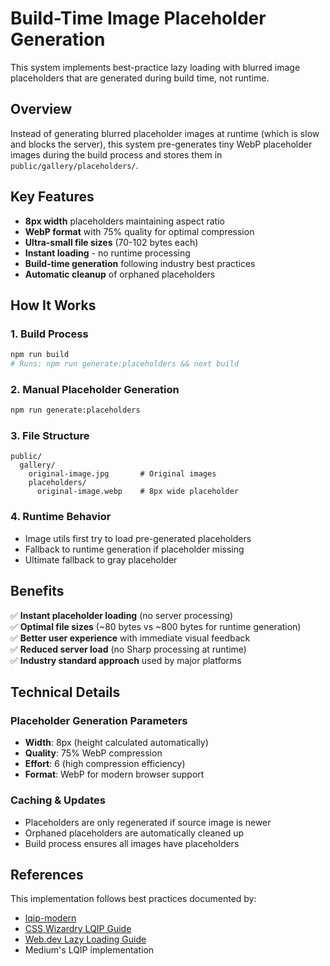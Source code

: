 # Build-Time Image Placeholder Generation

This system implements best-practice lazy loading with blurred image placeholders that are generated during build time, not runtime.

## Overview

Instead of generating blurred placeholder images at runtime (which is slow and blocks the server), this system pre-generates tiny WebP placeholder images during the build process and stores them in `public/gallery/placeholders/`.

## Key Features

- **8px width** placeholders maintaining aspect ratio
- **WebP format** with 75% quality for optimal compression
- **Ultra-small file sizes** (70-102 bytes each)
- **Instant loading** - no runtime processing
- **Build-time generation** following industry best practices
- **Automatic cleanup** of orphaned placeholders

## How It Works

### 1. Build Process

```bash
npm run build
# Runs: npm run generate:placeholders && next build
```

### 2. Manual Placeholder Generation

```bash
npm run generate:placeholders
```

### 3. File Structure

```
public/
  gallery/
    original-image.jpg       # Original images
    placeholders/
      original-image.webp    # 8px wide placeholder
```

### 4. Runtime Behavior

- Image utils first try to load pre-generated placeholders
- Fallback to runtime generation if placeholder missing
- Ultimate fallback to gray placeholder

## Benefits

✅ **Instant placeholder loading** (no server processing)  
✅ **Optimal file sizes** (~80 bytes vs ~800 bytes for runtime generation)  
✅ **Better user experience** with immediate visual feedback  
✅ **Reduced server load** (no Sharp processing at runtime)  
✅ **Industry standard approach** used by major platforms

## Technical Details

### Placeholder Generation Parameters

- **Width**: 8px (height calculated automatically)
- **Quality**: 75% WebP compression
- **Effort**: 6 (high compression efficiency)
- **Format**: WebP for modern browser support

### Caching & Updates

- Placeholders are only regenerated if source image is newer
- Orphaned placeholders are automatically cleaned up
- Build process ensures all images have placeholders

## References

This implementation follows best practices documented by:

- [lqip-modern](https://github.com/transitive-bullshit/lqip-modern)
- [CSS Wizardry LQIP Guide](https://csswizardry.com/2023/09/the-ultimate-lqip-lcp-technique/)
- [Web.dev Lazy Loading Guide](https://web.dev/lazy-loading-images/)
- Medium's LQIP implementation
